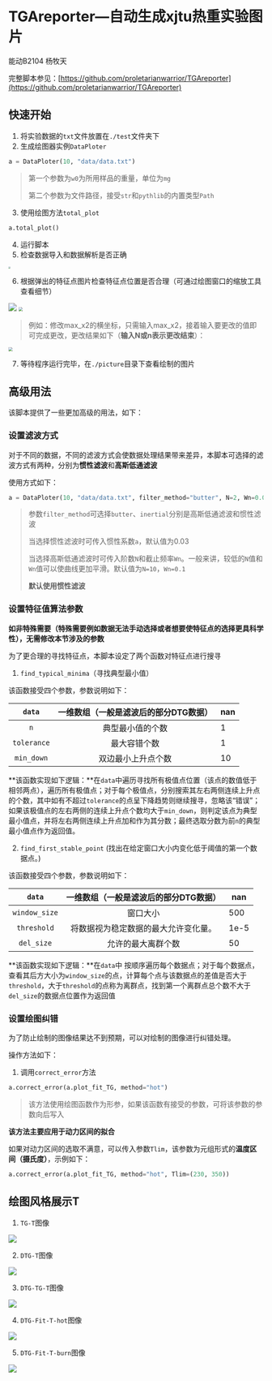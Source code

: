 # TGAreporter—自动生成xjtu热重实验图片

能动B2104 杨牧天

完整脚本参见：[https://github.com/proletarianwarrior/TGAreporter](https://github.com/proletarianwarrior/TGAreporter)

## 快速开始

1. 将实验数据的`txt`文件放置在`./test`文件夹下
2. 生成绘图器实例`DataPloter`

```python
a = DataPloter(10, "data/data.txt")
```

> 第一个参数为`w0`为所用样品的重量，单位为`mg`
>
> 第二个参数为文件路径，接受`str`和`pythlib`的内置类型`Path`

3. 使用绘图方法`total_plot`

```python
a.total_plot()
```

4. 运行脚本
5. 检查数据导入和数据解析是否正确

<img src=".\picture\0.png" style="zoom: 25%;" />

6. 根据弹出的特征点图片检查特征点位置是否合理（可通过绘图窗口的缩放工具查看细节）

<img src=".\picture\1.png">

<img src=".\picture\2.png" style="zoom:50%;" />

> 例如：修改max_x2的横坐标，只需输入max_x2，接着输入要更改的值即可完成更改，更改结果如下（**输入N或n表示更改结束**）：

<img src=".\picture\3.png" style="zoom:50%;" />

7. 等待程序运行完毕，在`./picture`目录下查看绘制的图片



## 高级用法

该脚本提供了一些更加高级的用法，如下：

### 设置滤波方式

对于不同的数据，不同的滤波方式会使数据处理结果带来差异，本脚本可选择的滤波方式有两种，分别为**惯性滤波**和**高斯低通滤波**

使用方式如下：

```python
a = DataPloter(10, "data/data.txt", filter_method="butter", N=2, Wn=0.03)
```

> 参数`filter_method`可选择`butter`、`inertial`分别是高斯低通滤波和惯性滤波
>
> 当选择惯性滤波时可传入惯性系数`a`，默认值为0.03
>
> 当选择高斯低通滤波时可传入阶数`N`和截止频率`Wn`。一般来讲，较低的`N`值和`Wn`值可以使曲线更加平滑。默认值为`N=10`，`Wn=0.1`
>
> **默认使用惯性滤波**

### 设置特征值算法参数

**如非特殊需要（特殊需要例如数据无法手动选择或者想要使特征点的选择更具科学性），无需修改本节涉及的参数**

为了更合理的寻找特征点，本脚本设定了两个函数对特征点进行搜寻

1. `find_typical_minima`（寻找典型最小值）

该函数接受四个参数，参数说明如下：

|   `data`    | 一维数组（一般是滤波后的部分DTG数据） | nan  |
| :---------: | :-----------------------------------: | ---- |
|     `n`     |           典型最小值的个数            | 1    |
| `tolerance` |             最大容错个数              | 1    |
| `min_down`  |          双边最小上升点个数           | 10   |

**该函数实现如下逻辑：**在`data`中遍历寻找所有极值点位置（该点的数值低于相邻两点），遍历所有极值点；对于每个极值点，分别搜索其左右两侧连续上升点的个数，其中如有不超过`tolerance`的点呈下降趋势则继续搜寻，忽略该“错误”；如果该极值点的左右两侧的连续上升点个数均大于`min_down`，则判定该点为典型最小值点，并将左右两侧连续上升点加和作为其分数；最终选取分数为前`n`的典型最小值点作为返回值。

2. `find_first_stable_point`  (找出在给定窗口大小内变化低于阈值的第一个数据点。)

该函数接受四个参数，参数说明如下：

|    `data`     | 一维数组（一般是滤波后的部分DTG数据） | nan  |
| :-----------: | :-----------------------------------: | ---- |
| `window_size` |               窗口大小                | 500  |
|  `threshold`  | 将数据视为稳定数据的最大允许变化量。  | 1e-5 |
|  `del_size`   |          允许的最大离群个数           | 50   |

**该函数实现如下逻辑：**在`data`中 按顺序遍历每个数据点；对于每个数据点，查看其后方大小为`window_size`的点，计算每个点与该数据点的差值是否大于`threshold`，大于`threshold`的点称为离群点，找到第一个离群点总个数不大于`del_size`的数据点位置作为返回值

### 设置绘图纠错

为了防止绘制的图像结果达不到预期，可以对绘制的图像进行纠错处理。

操作方法如下：

1. 调用`correct_error`方法

```python
a.correct_error(a.plot_fit_TG, method="hot")
```

> 该方法使用绘图函数作为形参，如果该函数有接受的参数，可将该参数的参数向后写入

**该方法主要应用于动力区间的拟合**

如果对动力区间的选取不满意，可以传入参数`Tlim`，该参数为元组形式的**温度区间（摄氏度）**，示例如下：

```python
a.correct_error(a.plot_fit_TG, method="hot", Tlim=(230, 350))
```

## 绘图风格展示T

1. `TG-T`图像

<img src=".\picture\TG.png">

2. `DTG-T`图像

<img src=".\picture\DTG.png">

3. `DTG-TG-T`图像

<img src=".\picture\DTG-TG.png">

4. `DTG-Fit-T-hot`图像

<img src=".\picture\DTG-Fit-hot.png">

5. `DTG-Fit-T-burn`图像

<img src=".\picture\DTG-Fit-burn.png">
